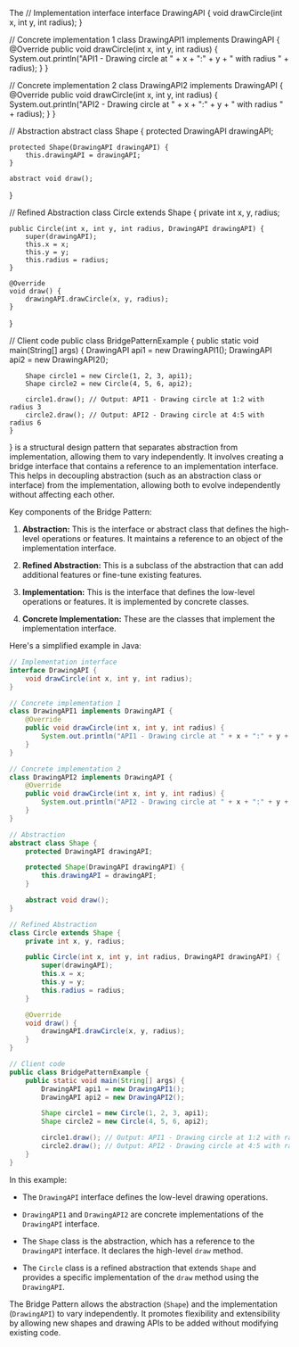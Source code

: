 The // Implementation interface
interface DrawingAPI {
    void drawCircle(int x, int y, int radius);
}

// Concrete implementation 1
class DrawingAPI1 implements DrawingAPI {
    @Override
    public void drawCircle(int x, int y, int radius) {
        System.out.println("API1 - Drawing circle at " + x + ":" + y + " with radius " + radius);
    }
}

// Concrete implementation 2
class DrawingAPI2 implements DrawingAPI {
    @Override
    public void drawCircle(int x, int y, int radius) {
        System.out.println("API2 - Drawing circle at " + x + ":" + y + " with radius " + radius);
    }
}

// Abstraction
abstract class Shape {
    protected DrawingAPI drawingAPI;

    protected Shape(DrawingAPI drawingAPI) {
        this.drawingAPI = drawingAPI;
    }

    abstract void draw();
}

// Refined Abstraction
class Circle extends Shape {
    private int x, y, radius;

    public Circle(int x, int y, int radius, DrawingAPI drawingAPI) {
        super(drawingAPI);
        this.x = x;
        this.y = y;
        this.radius = radius;
    }

    @Override
    void draw() {
        drawingAPI.drawCircle(x, y, radius);
    }
}

// Client code
public class BridgePatternExample {
    public static void main(String[] args) {
        DrawingAPI api1 = new DrawingAPI1();
        DrawingAPI api2 = new DrawingAPI2();

        Shape circle1 = new Circle(1, 2, 3, api1);
        Shape circle2 = new Circle(4, 5, 6, api2);

        circle1.draw(); // Output: API1 - Drawing circle at 1:2 with radius 3
        circle2.draw(); // Output: API2 - Drawing circle at 4:5 with radius 6
    }
} is a structural design pattern that separates abstraction from implementation, allowing them to vary independently. It involves creating a bridge interface that contains a reference to an implementation interface. This helps in decoupling abstraction (such as an abstraction class or interface) from the implementation, allowing both to evolve independently without affecting each other.

Key components of the Bridge Pattern:

1. **Abstraction:** This is the interface or abstract class that defines the high-level operations or features. It maintains a reference to an object of the implementation interface.

2. **Refined Abstraction:** This is a subclass of the abstraction that can add additional features or fine-tune existing features.

3. **Implementation:** This is the interface that defines the low-level operations or features. It is implemented by concrete classes.

4. **Concrete Implementation:** These are the classes that implement the implementation interface.

Here's a simplified example in Java:

```java
// Implementation interface
interface DrawingAPI {
    void drawCircle(int x, int y, int radius);
}

// Concrete implementation 1
class DrawingAPI1 implements DrawingAPI {
    @Override
    public void drawCircle(int x, int y, int radius) {
        System.out.println("API1 - Drawing circle at " + x + ":" + y + " with radius " + radius);
    }
}

// Concrete implementation 2
class DrawingAPI2 implements DrawingAPI {
    @Override
    public void drawCircle(int x, int y, int radius) {
        System.out.println("API2 - Drawing circle at " + x + ":" + y + " with radius " + radius);
    }
}

// Abstraction
abstract class Shape {
    protected DrawingAPI drawingAPI;

    protected Shape(DrawingAPI drawingAPI) {
        this.drawingAPI = drawingAPI;
    }

    abstract void draw();
}

// Refined Abstraction
class Circle extends Shape {
    private int x, y, radius;

    public Circle(int x, int y, int radius, DrawingAPI drawingAPI) {
        super(drawingAPI);
        this.x = x;
        this.y = y;
        this.radius = radius;
    }

    @Override
    void draw() {
        drawingAPI.drawCircle(x, y, radius);
    }
}

// Client code
public class BridgePatternExample {
    public static void main(String[] args) {
        DrawingAPI api1 = new DrawingAPI1();
        DrawingAPI api2 = new DrawingAPI2();

        Shape circle1 = new Circle(1, 2, 3, api1);
        Shape circle2 = new Circle(4, 5, 6, api2);

        circle1.draw(); // Output: API1 - Drawing circle at 1:2 with radius 3
        circle2.draw(); // Output: API2 - Drawing circle at 4:5 with radius 6
    }
}
```

In this example:

- The `DrawingAPI` interface defines the low-level drawing operations.

- `DrawingAPI1` and `DrawingAPI2` are concrete implementations of the `DrawingAPI` interface.

- The `Shape` class is the abstraction, which has a reference to the `DrawingAPI` interface. It declares the high-level `draw` method.

- The `Circle` class is a refined abstraction that extends `Shape` and provides a specific implementation of the `draw` method using the `DrawingAPI`.

The Bridge Pattern allows the abstraction (`Shape`) and the implementation (`DrawingAPI`) to vary independently. It promotes flexibility and extensibility by allowing new shapes and drawing APIs to be added without modifying existing code.